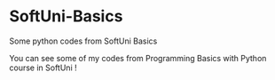 # SoftUni-Basics
Some python codes from SoftUni Basics


You can see some of my codes from Programming Basics with Python course in SoftUni !
